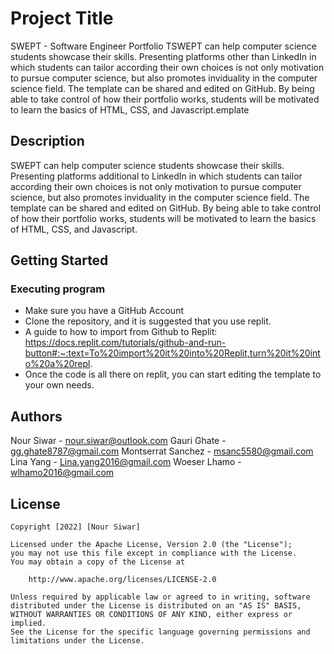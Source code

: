 # Project Title

SWEPT - Software Engineer Portfolio TSWEPT can help computer science students showcase their skills. Presenting platforms other than LinkedIn in which students can tailor according their own choices is not only motivation to pursue computer science, but also promotes inviduality in the computer science field. The template can be shared and edited on GitHub. By being able to take control of how their portfolio works, students will be motivated to learn the basics of HTML, CSS, and Javascript.emplate

## Description

SWEPT can help computer science students showcase their skills. Presenting platforms additional to LinkedIn in which students can tailor according their own choices is not only motivation to pursue computer science, but also promotes inviduality in the computer science field. The template can be shared and edited on GitHub. By being able to take control of how their portfolio works, students will be motivated to learn the basics of HTML, CSS, and Javascript.

## Getting Started

### Executing program

* Make sure you have a GitHub Account
* Clone the repository, and it is suggested that you use replit.
* A guide to how to import from Github to Replit: https://docs.replit.com/tutorials/github-and-run-button#:~:text=To%20import%20it%20into%20Replit,turn%20it%20into%20a%20repl. 
* Once the code is all there on replit, you can start editing the template to your own needs.
## Authors

Nour Siwar - nour.siwar@outlook.com
Gauri Ghate - gg.ghate8787@gmail.com
Montserrat Sanchez - msanc5580@gmail.com
Lina Yang - Lina.yang2016@gmail.com
Woeser Lhamo - wlhamo2016@gmail.com

## License

    Copyright [2022] [Nour Siwar]

    Licensed under the Apache License, Version 2.0 (the "License");
    you may not use this file except in compliance with the License.
    You may obtain a copy of the License at

        http://www.apache.org/licenses/LICENSE-2.0

    Unless required by applicable law or agreed to in writing, software
    distributed under the License is distributed on an "AS IS" BASIS,
    WITHOUT WARRANTIES OR CONDITIONS OF ANY KIND, either express or implied.
    See the License for the specific language governing permissions and
    limitations under the License.
